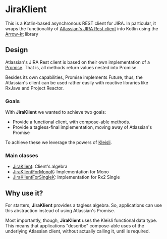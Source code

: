 # JiraKlient

This is a Kotlin-based asynchronous REST client for JIRA.
In particular, it wraps the functionality of [Atlassian's JIRA Rest client](https://bitbucket.org/atlassian/jira-rest-java-client/src/master/) 
into Kotlin using the [Arrow-kt](https://arrow-kt.io) library

## Design
Atlassian's JIRA Rest client is based on their own implementation of
a [Promise](https://bitbucket.org/atlassian/atlassian-util-concurrent/src/master/src/main/java/io/atlassian/util/concurrent/Promise.java). That is, all methods return values nested into Promise.

Besides its own capabilities, Promise implements Future, thus, the Atlassian's client can be used 
rather easily with reactive libraries like RxJava and Project Reactor.

### Goals

With **JiraKlient** we wanted to achieve two goals:
* Provide a functional client, with compose-able methods.
* Provide a tagless-final implementation, moving away of Atlassian's Promise

To achieve these we leverage the powers of [Kleisli](https://arrow-kt.io/docs/arrow/data/kleisli/).

### Main classes

* [JiraKlient](src/main/kotlin/routis/jira/klient/JiraKlient.kt): Client's algebra
* [JiraKlientForMonoK](src/main/kotlin/routis/jira/klient/instances/JiraKlientForMonoK.kt): Implementation for Mono
* [JiraKlientForSingleK](src/main/kotlin/routis/jira/klient/instances/JiraKlientForSingleK.kt): Implementation for Rx2 Single

## Why use it?
For starters, **JiraKlient** provides a tagless algebra. So, applications can use this abstraction instead of
using Atlassian's Promise.

Most importantly, though, **JiraKlient** uses the  Kleisli functional data type. This means that applications "describe"
compose-able uses of the underlying Atlassian client, without actually calling it, until is
required.


